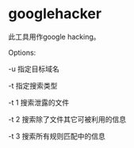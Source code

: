 # googlehacker

此工具用作google hacking。


Options:

-u 指定目标域名

-t 指定搜索类型


-t 1 搜索泄露的文件

-t 2 搜索除了文件其它可被利用的信息

-t 3 搜索所有规则匹配中的信息

